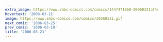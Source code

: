 ```yaml
---
extra_image: https://www.smbc-comics.com/comics/1447471650-20060321after.png
hovertext: '2006-03-21'
image: https://www.smbc-comics.com/comics/20060321.gif
next_comic: '2006-03-25'
prev_comic: '2006-03-18'
title: '2006-03-21'
---
```


